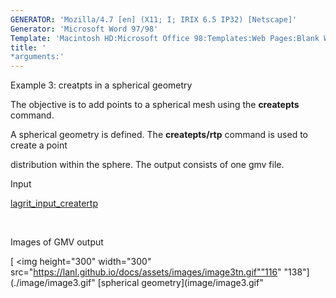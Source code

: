 ```yaml
---
GENERATOR: 'Mozilla/4.7 [en] (X11; I; IRIX 6.5 IP32) [Netscape]'
Generator: 'Microsoft Word 97/98'
Template: 'Macintosh HD:Microsoft Office 98:Templates:Web Pages:Blank Web Page'
title: '
*arguments:'
---
```


 Example 3: creatpts in a spherical geometry

  The objective is to add points to a spherical mesh using the
  **createpts** command.
 
  A spherical geometry is defined. The **createpts/rtp** command is
  used to create a point

  distribution within the sphere. The output consists of one gmv file.

 Input     

  [lagrit\_input\_creatertp](../lagrit_input_creatertp)

   

 Images of GMV output

  [
<img height="300" width="300" src="https://lanl.github.io/docs/assets/images/image3tn.gif""116"
  "138"](./image/image3.gif" [spherical
  geometry](image/image3.gif"
